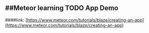 ##Meteor learning TODO App Demo
---
####link:
[https://www.meteor.com/tutorials/blaze/creating-an-app](https://www.meteor.com/tutorials/blaze/creating-an-app)